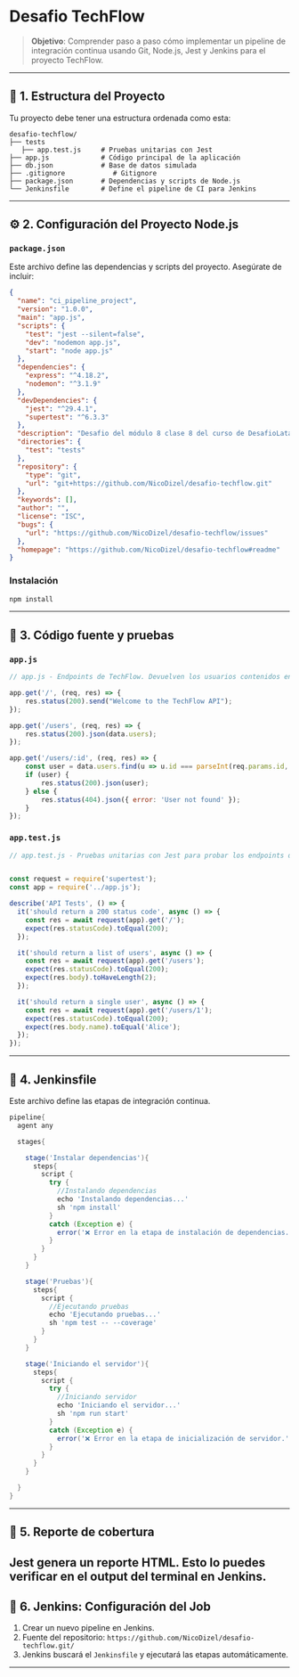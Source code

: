 
# Desafio TechFlow

> **Objetivo**: Comprender paso a paso cómo implementar un pipeline de integración continua usando Git, Node.js, Jest y Jenkins para el proyecto TechFlow.

---

## 🌱 1. Estructura del Proyecto

Tu proyecto debe tener una estructura ordenada como esta:

```
desafio-techflow/
├── tests
   ├── app.test.js     # Pruebas unitarias con Jest
├── app.js             # Código principal de la aplicación
├── db.json            # Base de datos simulada 
├── .gitignore            # Gitignore
├── package.json       # Dependencias y scripts de Node.js
└── Jenkinsfile        # Define el pipeline de CI para Jenkins
```

---

## ⚙️ 2. Configuración del Proyecto Node.js

### `package.json`

Este archivo define las dependencias y scripts del proyecto. Asegúrate de incluir:

```json
{
  "name": "ci_pipeline_project",
  "version": "1.0.0",
  "main": "app.js",
  "scripts": {
    "test": "jest --silent=false",
    "dev": "nodemon app.js",
    "start": "node app.js"
  },
  "dependencies": {
    "express": "^4.18.2",
    "nodemon": "^3.1.9"
  },
  "devDependencies": {
    "jest": "^29.4.1",
    "supertest": "^6.3.3"
  },
  "description": "Desafio del módulo 8 clase 8 del curso de DesafioLatam Backend JavaScript",
  "directories": {
    "test": "tests"
  },
  "repository": {
    "type": "git",
    "url": "git+https://github.com/NicoDizel/desafio-techflow.git"
  },
  "keywords": [],
  "author": "",
  "license": "ISC",
  "bugs": {
    "url": "https://github.com/NicoDizel/desafio-techflow/issues"
  },
  "homepage": "https://github.com/NicoDizel/desafio-techflow#readme"
}
```

### Instalación

```bash
npm install
```

---

## 🧪 3. Código fuente y pruebas

### `app.js`

```js
// app.js - Endpoints de TechFlow. Devuelven los usuarios contenidos en el JSON.

app.get('/', (req, res) => {
    res.status(200).send("Welcome to the TechFlow API");
});

app.get('/users', (req, res) => {
    res.status(200).json(data.users);
});

app.get('/users/:id', (req, res) => {
    const user = data.users.find(u => u.id === parseInt(req.params.id, 10));
    if (user) {
        res.status(200).json(user);
    } else {
        res.status(404).json({ error: 'User not found' });
    }
});
```

### `app.test.js`

```js
// app.test.js - Pruebas unitarias con Jest para probar los endpoints de TechFlow


const request = require('supertest');
const app = require('../app.js');

describe('API Tests', () => {
  it('should return a 200 status code', async () => {
    const res = await request(app).get('/');
    expect(res.statusCode).toEqual(200);
  });

  it('should return a list of users', async () => {
    const res = await request(app).get('/users');
    expect(res.statusCode).toEqual(200);
    expect(res.body).toHaveLength(2);
  });

  it('should return a single user', async () => {
    const res = await request(app).get('/users/1');
    expect(res.statusCode).toEqual(200);
    expect(res.body.name).toEqual('Alice');
  });
});
```

---

## 🧪 4. Jenkinsfile

Este archivo define las etapas de integración continua.

```groovy
pipeline{
  agent any 

  stages{

    stage('Instalar dependencias'){
      steps{
        script {
          try {
            //Instalando dependencias
            echo 'Instalando dependencias...'
            sh 'npm install'
          }
          catch (Exception e) { 
            error('❌ Error en la etapa de instalación de dependencias.')
          }
        }
      }
    }

    stage('Pruebas'){
      steps{
        script {
          //Ejecutando pruebas
          echo 'Ejecutando pruebas...'
          sh 'npm test -- --coverage'
        }
      }
    }

    stage('Iniciando el servidor'){
      steps{
        script {
          try {
            //Iniciando servidor
            echo 'Iniciando el servidor...'
            sh 'npm run start'
          }
          catch (Exception e) { 
            error('❌ Error en la etapa de inicialización de servidor.')
          }
        }
      }
    }

  }
}
```

---

## 📁 5. Reporte de cobertura

Jest genera un reporte HTML. Esto lo puedes verificar en el output del terminal en Jenkins.
---

## 🧪 6. Jenkins: Configuración del Job

1. Crear un nuevo pipeline en Jenkins.
2. Fuente del repositorio: `https://github.com/NicoDizel/desafio-techflow.git/`
3. Jenkins buscará el `Jenkinsfile` y ejecutará las etapas automáticamente.

---

